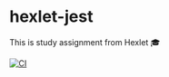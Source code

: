 # hexlet-jest
This is study assignment from Hexlet 🎓

[![CI](https://github.com/fumufu86/hexlet-jest/workflows/CI/badge.svg)](https://github.com/fumufu86/hexlet-jest/actions)
